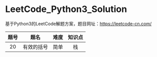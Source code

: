 # LeetCode_Python3_Solution

基于Python3的LeetCode解题方案，题目网址：https://leetcode-cn.com/


| 题号 | 题名 | 难度 | 知识点 |
| :------:| :------: | :------: |:------: |
| 20 |  有效的括号| 简单| 栈|



